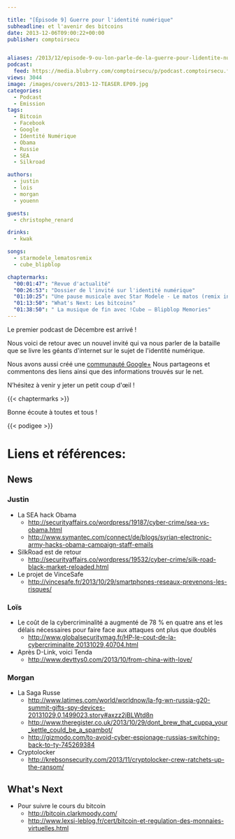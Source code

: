 ```yaml
---

title: "[Épisode 9] Guerre pour l'identité numérique"
subheadline: et l'avenir des bitcoins
date: 2013-12-06T09:00:22+00:00
publisher: comptoirsecu


aliases: /2013/12/episode-9-ou-lon-parle-de-la-guerre-pour-lidentite-numerique-et-des-bitcoins/
podcast:
  feed: https://media.blubrry.com/comptoirsecu/p/podcast.comptoirsecu.fr/CSEC.EP09.2013-12-05.IDENTITE_NUMERIQUE.mp3
views: 3044
image: /images/covers/2013-12-TEASER.EP09.jpg
categories:
  - Podcast
  - Emission
tags:
  - Bitcoin
  - Facebook
  - Google
  - Identité Numérique
  - Obama
  - Russie
  - SEA
  - Silkroad

authors:
  - justin
  - lois
  - morgan
  - youenn

guests:
  - christophe_renard

drinks:
  - kwak

songs:
  - starmodele_lematosremix
  - cube_blipblop

chaptermarks:
  "00:01:47": "Revue d'actualité"
  "00:26:53": "Dossier de l'invité sur l'identité numérique"
  "01:10:25": "Une pause musicale avec Star Modele - Le matos (remix instrumental)"
  "01:13:50": "What's Next: Les bitcoins"
  "01:38:50": " La musique de fin avec !Cube – Blipblop Memories"
---
```

Le premier podcast de Décembre est arrivé !

Nous voici de retour avec un nouvel invité qui va nous parler de la bataille que se livre les géants d'internet sur le sujet de l'identité numérique.

Nous avons aussi créé une [communauté Google+](https://plus.google.com/u/0/communities/117090624990342742312) Nous partageons et commentons des liens ainsi que des informations trouvés sur le net.

N’hésitez à venir y jeter un petit coup d'œil !

{{< chaptermarks >}}


Bonne écoute à toutes et tous !



{{< podigee >}}


# Liens et références:

## News

### Justin

- La SEA hack Obama
  - <http://securityaffairs.co/wordpress/19187/cyber-crime/sea-vs-obama.html>
  - <http://www.symantec.com/connect/de/blogs/syrian-electronic-army-hacks-obama-campaign-staff-emails>
- SilkRoad est de retour
  - <http://securityaffairs.co/wordpress/19532/cyber-crime/silk-road-black-market-reloaded.html>
- Le projet de VinceSafe
  - <http://vincesafe.fr/2013/10/29/smartphones-reseaux-prevenons-les-risques/>

### Loïs

- Le coût de la cybercriminalité a augmenté de 78 % en quatre ans et les délais nécessaires pour faire face aux attaques ont plus que doublés
  - <http://www.globalsecuritymag.fr/HP-le-cout-de-la-cybercriminalite,20131029,40704.html>
- Après D-Link, voici Tenda
  - <http://www.devttys0.com/2013/10/from-china-with-love/>

### Morgan

- La Saga Russe
  - <http://www.latimes.com/world/worldnow/la-fg-wn-russia-g20-summit-gifts-spy-devices-20131029,0,1499023.story#axzz2jBLWtd8n>
  - <http://www.theregister.co.uk/2013/10/29/dont_brew_that_cuppa_your_kettle_could_be_a_spambot/>
  - <http://gizmodo.com/to-avoid-cyber-espionage-russias-switching-back-to-ty-745269384>
- Cryptolocker
  - <http://krebsonsecurity.com/2013/11/cryptolocker-crew-ratchets-up-the-ransom/>


## What's Next

- Pour suivre le cours du bitcoin
  - <http://bitcoin.clarkmoody.com/>
  - <http://www.lexsi-leblog.fr/cert/bitcoin-et-regulation-des-monnaies-virtuelles.html>
